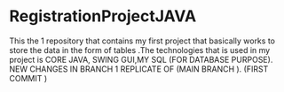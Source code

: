 # RegistrationProjectJAVA
This the 1 repository that contains my first project that basically works to store the data in the form of tables .The technologies that is used in my project is CORE JAVA, SWING GUI,MY SQL (FOR DATABASE PURPOSE).
NEW CHANGES IN BRANCH 1 REPLICATE OF (MAIN BRANCH ).
(FIRST COMMIT )
